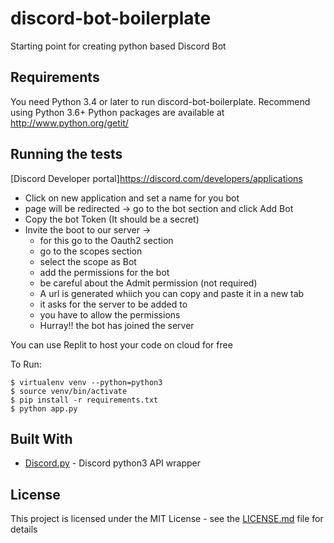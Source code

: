 # discord-bot-boilerplate

Starting point for creating python based Discord Bot

## Requirements
You need Python 3.4 or later to run discord-bot-boilerplate.
Recommend using Python 3.6+
Python packages are available at http://www.python.org/getit/

## Running the tests

[Discord Developer portal]https://discord.com/developers/applications
- Click on new application and set a name for you bot
- page will be redirected -> go to the bot section and click Add Bot
- Copy the bot Token (It should be a secret)
- Invite the boot to our server -> 
    - for this go to the Oauth2 section 
    - go to the scopes section
    - select the scope as Bot
    - add the permissions for the bot
    - be careful about the Admit permission (not required)
    - A url is generated whiich you can copy and paste it in a new tab
    - it asks for the server to be added to
    - you have to allow the permissions
    - Hurray!! the bot has joined the server 

You can use Replit to host your code on cloud for free

To Run:
```
$ virtualenv venv --python=python3
$ source venv/bin/activate
$ pip install -r requirements.txt
$ python app.py
```

## Built With

* [Discord.py](https://github.com/Rapptz/discord.py) - Discord python3 API wrapper

## License

This project is licensed under the MIT License - see the [LICENSE.md](LICENSE.md) file for details
